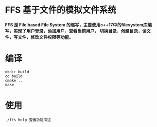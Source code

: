 # FFS 基于文件的模拟文件系统
#### FFS 是 File based File System 的缩写，主要使用c++17中的filesystem库编写，实现了用户登录，添加用户，查看当前用户， 切换目录，创建目录，读文件，写文件，修改文件权限等功能。
# 编译
```
mkdir build
cd build
cmake ..
make 
```
# 使用
```
./ffs help 查看功能描述
```

